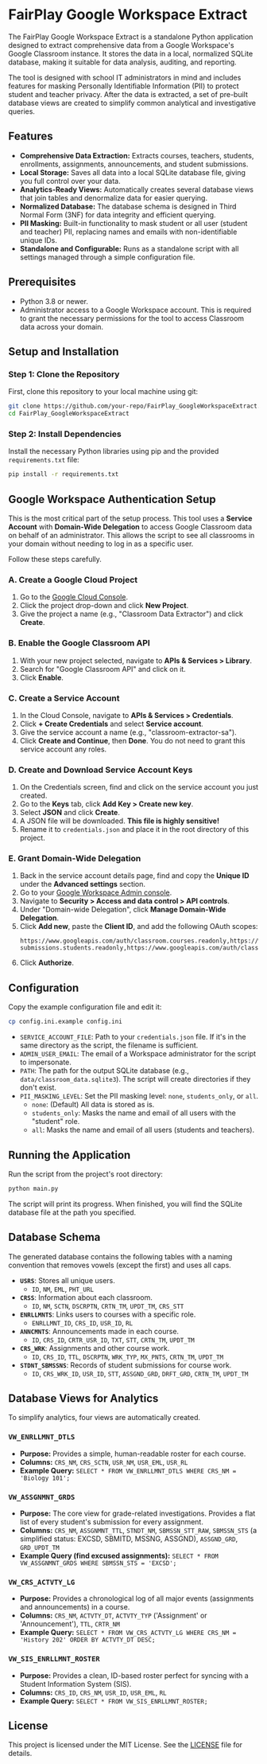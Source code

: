 # FairPlay Google Workspace Extract

The FairPlay Google Workspace Extract is a standalone Python application designed to extract comprehensive data from a Google Workspace's Google Classroom instance. It stores the data in a local, normalized SQLite database, making it suitable for data analysis, auditing, and reporting.

The tool is designed with school IT administrators in mind and includes features for masking Personally Identifiable Information (PII) to protect student and teacher privacy. After the data is extracted, a set of pre-built database views are created to simplify common analytical and investigative queries.

## Features

*   **Comprehensive Data Extraction:** Extracts courses, teachers, students, enrollments, assignments, announcements, and student submissions.
*   **Local Storage:** Saves all data into a local SQLite database file, giving you full control over your data.
*   **Analytics-Ready Views:** Automatically creates several database views that join tables and denormalize data for easier querying.
*   **Normalized Database:** The database schema is designed in Third Normal Form (3NF) for data integrity and efficient querying.
*   **PII Masking:** Built-in functionality to mask student or all user (student and teacher) PII, replacing names and emails with non-identifiable unique IDs.
*   **Standalone and Configurable:** Runs as a standalone script with all settings managed through a simple configuration file.

## Prerequisites

*   Python 3.8 or newer.
*   Administrator access to a Google Workspace account. This is required to grant the necessary permissions for the tool to access Classroom data across your domain.

## Setup and Installation

### Step 1: Clone the Repository
First, clone this repository to your local machine using git:
```bash
git clone https://github.com/your-repo/FairPlay_GoogleWorkspaceExtract.git
cd FairPlay_GoogleWorkspaceExtract
```

### Step 2: Install Dependencies
Install the necessary Python libraries using pip and the provided `requirements.txt` file:
```bash
pip install -r requirements.txt
```

## Google Workspace Authentication Setup
This is the most critical part of the setup process. This tool uses a **Service Account** with **Domain-Wide Delegation** to access Google Classroom data on behalf of an administrator. This allows the script to see all classrooms in your domain without needing to log in as a specific user.

Follow these steps carefully.

### A. Create a Google Cloud Project
1.  Go to the [Google Cloud Console](https://console.cloud.google.com/).
2.  Click the project drop-down and click **New Project**.
3.  Give the project a name (e.g., "Classroom Data Extractor") and click **Create**.

### B. Enable the Google Classroom API
1.  With your new project selected, navigate to **APIs & Services > Library**.
2.  Search for "Google Classroom API" and click on it.
3.  Click **Enable**.

### C. Create a Service Account
1.  In the Cloud Console, navigate to **APIs & Services > Credentials**.
2.  Click **+ Create Credentials** and select **Service account**.
3.  Give the service account a name (e.g., "classroom-extractor-sa").
4.  Click **Create and Continue**, then **Done**. You do not need to grant this service account any roles.

### D. Create and Download Service Account Keys
1.  On the Credentials screen, find and click on the service account you just created.
2.  Go to the **Keys** tab, click **Add Key > Create new key**.
3.  Select **JSON** and click **Create**.
4.  A JSON file will be downloaded. **This file is highly sensitive!**
5.  Rename it to `credentials.json` and place it in the root directory of this project.

### E. Grant Domain-Wide Delegation
1.  Back in the service account details page, find and copy the **Unique ID** under the **Advanced settings** section.
2.  Go to your [Google Workspace Admin console](https://admin.google.com/).
3.  Navigate to **Security > Access and data control > API controls**.
4.  Under "Domain-wide Delegation", click **Manage Domain-Wide Delegation**.
5.  Click **Add new**, paste the **Client ID**, and add the following OAuth scopes:
    ```
    https://www.googleapis.com/auth/classroom.courses.readonly,https://www.googleapis.com/auth/classroom.rosters.readonly,https://www.googleapis.com/auth/classroom.coursework.me.readonly,https://www.googleapis.com/auth/classroom.coursework.students.readonly,https://www.googleapis.com/auth/classroom.student-submissions.students.readonly,https://www.googleapis.com/auth/classroom.announcements.readonly,https://www.googleapis.com/auth/classroom.profile.emails,https://www.googleapis.com/auth/classroom.profile.photos
    ```
6.  Click **Authorize**.

## Configuration

Copy the example configuration file and edit it:
```bash
cp config.ini.example config.ini
```
*   `SERVICE_ACCOUNT_FILE`: Path to your `credentials.json` file. If it's in the same directory as the script, the filename is sufficient.
*   `ADMIN_USER_EMAIL`: The email of a Workspace administrator for the script to impersonate.
*   `PATH`: The path for the output SQLite database (e.g., `data/classroom_data.sqlite3`). The script will create directories if they don't exist.
*   `PII_MASKING_LEVEL`: Set the PII masking level: `none`, `students_only`, or `all`.
     *   `none`: (Default) All data is stored as is.
     *   `students_only`: Masks the name and email of all users with the "student" role.
     *   `all`: Masks the name and email of all users (students and teachers).

## Running the Application

Run the script from the project's root directory:
```bash
python main.py
```
The script will print its progress. When finished, you will find the SQLite database file at the path you specified.

## Database Schema

The generated database contains the following tables with a naming convention that removes vowels (except the first) and uses all caps.

*   **`USRS`**: Stores all unique users.
    *   `ID`, `NM`, `EML`, `PHT_URL`
*   **`CRSS`**: Information about each classroom.
    *   `ID`, `NM`, `SCTN`, `DSCRPTN`, `CRTN_TM`, `UPDT_TM`, `CRS_STT`
*   **`ENRLLMNTS`**: Links users to courses with a specific role.
    *   `ENRLLMNT_ID`, `CRS_ID`, `USR_ID`, `RL`
*   **`ANNCMNTS`**: Announcements made in each course.
    *   `ID`, `CRS_ID`, `CRTR_USR_ID`, `TXT`, `STT`, `CRTN_TM`, `UPDT_TM`
*   **`CRS_WRK`**: Assignments and other course work.
    *   `ID`, `CRS_ID`, `TTL`, `DSCRPTN`, `WRK_TYP`, `MX_PNTS`, `CRTN_TM`, `UPDT_TM`
*   **`STDNT_SBMSSNS`**: Records of student submissions for course work.
    *   `ID`, `CRS_WRK_ID`, `USR_ID`, `STT`, `ASSGND_GRD`, `DRFT_GRD`, `CRTN_TM`, `UPDT_TM`

## Database Views for Analytics

To simplify analytics, four views are automatically created.

### `VW_ENRLLMNT_DTLS`
*   **Purpose:** Provides a simple, human-readable roster for each course.
*   **Columns:** `CRS_NM`, `CRS_SCTN`, `USR_NM`, `USR_EML`, `USR_RL`
*   **Example Query:** `SELECT * FROM VW_ENRLLMNT_DTLS WHERE CRS_NM = 'Biology 101';`

### `VW_ASSGNMNT_GRDS`
*   **Purpose:** The core view for grade-related investigations. Provides a flat list of every student's submission for every assignment.
*   **Columns:** `CRS_NM`, `ASSGNMNT_TTL`, `STNDT_NM`, `SBMSSN_STT_RAW`, `SBMSSN_STS` (a simplified status: EXCSD, SBMITD, MSSNG, ASSGND), `ASSGND_GRD`, `GRD_UPDT_TM`
*   **Example Query (find excused assignments):** `SELECT * FROM VW_ASSGNMNT_GRDS WHERE SBMSSN_STS = 'EXCSD';`

### `VW_CRS_ACTVTY_LG`
*   **Purpose:** Provides a chronological log of all major events (assignments and announcements) in a course.
*   **Columns:** `CRS_NM`, `ACTVTY_DT`, `ACTVTY_TYP` ('Assignment' or 'Announcement'), `TTL`, `CRTR_NM`
*   **Example Query:** `SELECT * FROM VW_CRS_ACTVTY_LG WHERE CRS_NM = 'History 202' ORDER BY ACTVTY_DT DESC;`

### `VW_SIS_ENRLLMNT_ROSTER`
*   **Purpose:** Provides a clean, ID-based roster perfect for syncing with a Student Information System (SIS).
*   **Columns:** `CRS_ID`, `CRS_NM`, `USR_ID`, `USR_EML`, `RL`
*   **Example Query:** `SELECT * FROM VW_SIS_ENRLLMNT_ROSTER;`

## License

This project is licensed under the MIT License. See the [LICENSE](LICENSE) file for details.
